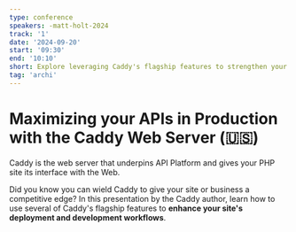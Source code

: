 ```yaml
---
type: conference
speakers: -matt-holt-2024 
track: '1'
date: '2024-09-20'
start: '09:30'
end: '10:10'
short: Explore leveraging Caddy's flagship features to strengthen your website. 
tag: 'archi'
---
```


# Maximizing your APIs in Production with the Caddy Web Server (🇺🇸) 

Caddy is the web server that underpins API Platform and gives your PHP site its interface with the Web. 

Did you know you can wield Caddy to give your site or business a competitive edge? In this presentation by the Caddy author, learn how to use several of Caddy's flagship features to **enhance your site's deployment and development workflows**.
